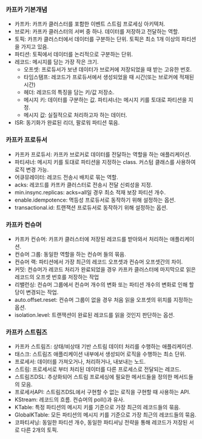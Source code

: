 ### 카프카 기본개념
* 카프카: 카프카 클러스터를 포함한 이벤트 스트림 프로세싱 아키텍처.
* 브로커: 카프카 클러스터의 서버 중 하나. 데이터를 저장하고 전달하는 역할.
* 토픽: 카프카 클러스터에서 데이터를 구분하는 단위. 토픽은 최소 1개 이상의 파티션을 가지고 있음.
* 파티션: 토픽에서 데이터를 논리적으로 구분하는 단위.
* 레코드: 메시지를 담는 가장 작은 크기.
  * 오프셋: 프로듀서가 보낸 데이터가 브로커에 저장되었을 때 받는 고유한 번호.
  * 타임스탬프: 레코드가 프로듀서에서 생성되었을 때 시간(또는 브로커에 적재된 시간)
  * 헤더: 레코드의 특징을 담는 키/값 저장소.
  * 메시지 키: 데이터를 구분하는 값. 파티셔너는 메시지 키를 토대로 파티션을 지정.
  * 메시지 값: 실질적으로 처리하고자 하는 데이터.
* ISR: 동기화가 완료된 리더, 팔로워 파티션 묶음.

### 카프카 프로듀서
* 카프카 프로듀서: 카프카 브로커로 데이터를 전달하는 역할을 하는 애플리케이션.
* 파티셔너: 메시지 키를 토대로 파티션을 지정하는 class. 커스텀 클래스를 사용하여 로직 변경 가능.
* 어큐뮤레이터: 레코드 전송시 배치로 묶는 역할.
* acks: 레코드를 카프카 클러스터로 전송시 전달 신뢰성을 지정.
* min.insync.replicas: acks=all일 경우 최소 적재 보장 파티션 개수.
* enable.idempotence: 멱등성 프로듀서로 동작하기 위해 설정하는 옵션.
* transactional.id: 트랜잭션 프로듀서로 동작하기 위해 설정하는 옵션.

### 카프카 컨슈머
* 카프카 컨슈머: 카프카 클러스터에 저장된 레코드를 받아와서 처리하는 애플리케이션.
* 컨슈머 그룹: 동일한 역할을 하는 컨슈머 들의 묶음.
* 컨슈머 랙: 파티션에서 가장 최근의 레코드 오프셋과 컨슈머 오프셋간의 차이.
* 커밋: 컨슈머가 레코드 처리가 완료되었을 경우 카프카 클러스터에 마지막으로 읽은 레코드의 오프셋 번호를 저장하는 작업
* 리밸런싱: 컨슈머 그룹에서 컨슈머 개수의 변화 또는 파티션 개수의 변화로 인해 할당이 변경되는 작업.
* auto.offset.reset: 컨슈머 그룹이 없을 경우 처음 읽을 오프셋의 위치를 지정하는 옵션.
* isolation.level: 트랜잭션이 완료된 레코드를 읽을 것인지 판단하는 옵션.

### 카프카 스트림즈
* 카프카 스트림즈: 상태/비상태 기반 스트림 데이터 처리를 수행하는 애플리케이션.
* 태스크: 스트림즈 애플리케이션 내부에서 생성되어 로직을 수행하는 최소 단위.
* 프로세서: 데이터를 가져오거나, 처리하거나, 내보내는 노드.
* 스트림: 프로세서로 부터 처리된 데이터를 다른 프로세스로 전달되는 레코드.
* 스트림즈DSL: 추상화되어 스트림 프로세싱에 필요한 메서드들을 정의한 메서드들의 모음.
* 프로세서API: 스트림즈DSL에서 구현할 수 없는 로직을 구현할 때 사용하는 API.
* KStream: 레코드의 흐름. 컨슈머의 poll()과 유사.
* KTable: 특정 파티션의 메시지 키를 기준으로 가장 최근의 레코드들의 묶음.
* GlobalKTable: 모든 파티션의 메시지 키를 기준으로 가장 최근의 레코드들의 묶음.
* 코파티셔닝: 동일한 파티션 개수, 동일한 파티셔닝 전략을 통해 레코드가 저장된 서로 다른 2개의 토픽.